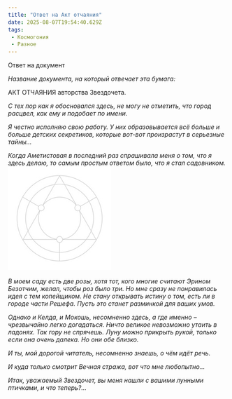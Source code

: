 ```yaml
---
title: "Ответ на Акт отчаяния"
date: 2025-08-07T19:54:40.629Z
tags:
 - Космогония
 - Разное
---
```


Ответ на документ

*Название документа, на который отвечает эта бумага:*

АКТ ОТЧАЯНИЯ авторства Звездочета.

*С тех пор как я обосновался здесь, не могу не отметить, что город
расцвел, как ему и подобает по имени.*

*Я честно исполняю свою работу. У них образовывается всё больше и больше
детских секретиков, которые вот-вот произрастут в серьезные тайны…*

*Когда Аметистовая в последний раз спрашивала меня о том, что я здесь
делаю, то самым простым ответом было, что я стал садовником.*
<img src="source/_posts/Космогония/Разное/attachments/Ответ на Акт отчаяния/media/image1.png" style="width:2.45833in;height:2.45833in" />

*В моем саду есть две розы, хотя тот, кого многие считают Эрином
Безотчим, желал, чтобы роз было три. Но мне сразу не понравилась идея с
тем копейщиком. Не стану открывать истину о том, есть ли в городе части
Решефа. Пусть это станет разминкой для ваших умов.*

*Однако и Келда, и Мокошь, несомненно здесь, а где именно – чрезвычайно
легко догадаться. Ничто великое невозможно утаить в ладонях. Так гору не
спрячешь. Луну можно прикрыть рукой, только если она очень далека. Но
они обе близко.*

*И ты, мой дорогой читатель, несомненно знаешь, о чём идёт речь.*

*И куда только смотрит Вечная стража, вот что мне любопытно…*

*Итак, уважаемый Звездочет, вы меня нашли с вашими лунными птичками, и
что теперь?...*
